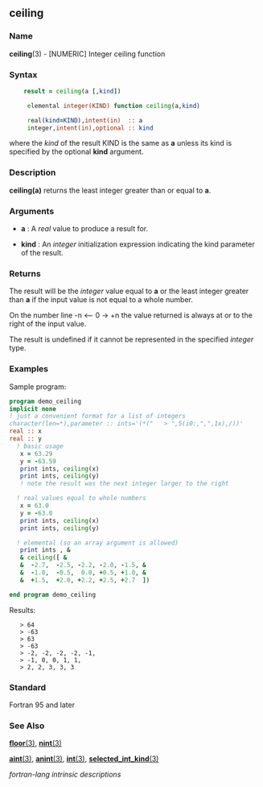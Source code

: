 ## ceiling

### **Name**

**ceiling**(3) - \[NUMERIC\] Integer ceiling function

### **Syntax**
```fortran
    result = ceiling(a [,kind])
```
```fortran
     elemental integer(KIND) function ceiling(a,kind)

     real(kind=KIND),intent(in)  :: a
     integer,intent(in),optional :: kind
```
where the _kind_ of the result KIND is the same as **a** unless its 
kind is specified by the optional **kind** argument.

### **Description**

**ceiling(a)** returns the least integer greater than or equal to **a**.

### **Arguments**

- **a**
  : A _real_ value to produce a result for.

- **kind**
  : An _integer_ initialization expression indicating the kind
  parameter of the result.

### **Returns**

The result will be the _integer_ value equal to **a** or the least integer
greater than **a** if the input value is not equal to a whole number.

On the number line -n <-- 0 -> +n the value returned is always at or to the
right of the input value.

The result is undefined if it cannot be represented in the specified
_integer_ type.

### **Examples**

Sample program:

```fortran
program demo_ceiling
implicit none
! just a convenient format for a list of integers
character(len=*),parameter :: ints='(*("   > ",5(i0:,",",1x),/))'
real :: x 
real :: y 
  ! basic usage
   x = 63.29
   y = -63.59
   print ints, ceiling(x)
   print ints, ceiling(y) 
   ! note the result was the next integer larger to the right

  ! real values equal to whole numbers
   x = 63.0
   y = -63.0
   print ints, ceiling(x)
   print ints, ceiling(y) 

  ! elemental (so an array argument is allowed)
   print ints , &
   & ceiling([ &
   &  -2.7,  -2.5, -2.2, -2.0, -1.5, &
   &  -1.0,  -0.5,  0.0, +0.5, +1.0, &
   &  +1.5,  +2.0, +2.2, +2.5, +2.7  ])

end program demo_ceiling
```
Results:
```text
   > 64
   > -63
   > 63
   > -63
   > -2, -2, -2, -2, -1,
   > -1, 0, 0, 1, 1,
   > 2, 2, 3, 3, 3
```
### **Standard**

Fortran 95 and later

### **See Also**

[**floor**(3)](#floor),
[**nint**(3)](#nint)

[**aint**(3)](#aint),
[**anint**(3)](#anint),
[**int**(3)](#int),
[**selected_int_kind**(3)](#selected_int_kind)

 _fortran-lang intrinsic descriptions_
